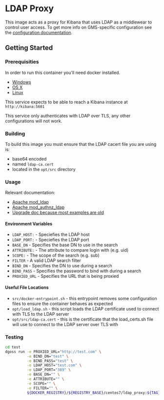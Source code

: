 # LDAP Proxy

This image acts as a proxy for Kibana that uses LDAP as a middlewear to control user access. To get more info on GMS-specific configuration see the [configuration documentation](configs.md).

## Getting Started

### Prerequisities

In order to run this container you'll need docker installed.

- [Windows](https://docs.docker.com/windows/started)
- [OS X](https://docs.docker.com/mac/started/)
- [Linux](https://docs.docker.com/linux/started/)

This service expects to be able to reach a Kibana instance at `http://kibana:5601`

This service only authenticates with LDAP over TLS, any other configurations will not work.

### Building

To build this image you must ensure that the LDAP cacert file you are using is:
* base64 encoded
* named `ldap-ca.cert`
* located in the `opt/src` directory

### Usage

Relevant documentation:

* [Apache mod_ldap](!https://httpd.apache.org/docs/2.4/mod/mod_ldap.html)
* [Apache mod_authnz_ldap](!https://httpd.apache.org/docs/2.4/mod/mod_authnz_ldap.html)
* [Upgrade doc because most examples are old](!http://httpd.apache.org/docs/2.4/upgrading.html)

#### Environment Variables

* `LDAP_HOST:` - Speciefies the LDAP host
* `LDAP_PORT:` - Speciefies the LDAP port
* `BASE_DN` - Specifies the base DN to use in the search 
* `ATTRIBUTE:` - The attribute to compare login with (e.g. uid)
* `SCOPE:` - The scope of the search (e.g. sub)
* `FILTER` - A valid LDAP search filter
* `BIND_DN` - Specifies the DN to use during a search
* `BIND_PASS` - Specifies the password to bind with during a search
* `PROXIED_URL` - Specifies the URL that is being proxied

#### Useful File Locations

- `src/docker-entrypoint.sh` - this entrypoint removes some configuration files to ensure the container behaves as expected
- `opt/load_ldap.sh` - this script loads the LDAP certificate used to connect with TLS to the LDAP server 
- `opt/src/ldap-ca.cert` - this is the certificate that the load_certs.sh file will use to connect to the LDAP server over TLS with

### Testing

```bash
cd test
dgoss run -e PROXIED_URL="http://test.com" \
          -e BIND_DN="test" \
          -e BIND_PASS="test" \
          -e LDAP_HOST="test.com" \
          -e LDAP_PORT="389" \
          -e BASE_DN="" \
          -e ATTRIBUTE="" \
          -e SCOPE="" \
          -e FILTER="" \
          ${DOCKER_REGISTRY}/${REGISTRY_BASE}/centos7/ldap_proxy:${TAG}
```